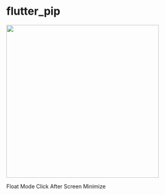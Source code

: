 # flutter_pip

<img src="https://user-images.githubusercontent.com/107093001/174283461-c225294c-b53d-4662-b540-7ea2dc39595b.jpg" width="400" height="400">

Float Mode Click After Screen Minimize 
